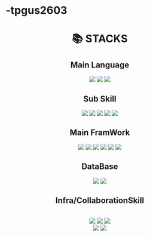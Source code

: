 # -tpgus2603


<div align=center><h1>📚 STACKS</h1></div>

<div align=center> 
  <h2>Main Language</h2>
  <img src="https://img.shields.io/badge/java-007396?style=for-the-badge&logo=java&logoColor=white"> 
  <img src="https://img.shields.io/badge/c++-00599C?style=for-the-badge&logo=c%2B%2B&logoColor=white">
   <img src="https://img.shields.io/badge/C-3776AB?style=for-the-badge&logo=python&logoColor=white"> 
  <h2>Sub Skill</h2>
  <img src="https://img.shields.io/badge/python-3776AB?style=for-the-badge&logo=python&logoColor=white"> 
  <img src="https://img.shields.io/badge/html5-E34F26?style=for-the-badge&logo=html5&logoColor=white"> 
  <img src="https://img.shields.io/badge/css-1572B6?style=for-the-badge&logo=css3&logoColor=white"> 
  <img src="https://img.shields.io/badge/javascript-F7DF1E?style=for-the-badge&logo=javascript&logoColor=black"> 
  <img src="https://img.shields.io/badge/react.js-F7DF1E?style=for-the-badge&logo=javascript&logoColor=black"> 
  <br>
   <h2>Main FramWork</h2>
  <img src="https://img.shields.io/badge/spring-6DB33F?style=for-the-badge&logo=spring&logoColor=white">
  <img src="https://img.shields.io/badge/springboot-#6DB33F?style=for-the-badge&logo=spring&logoColor=white">
  <img src="https://img.shields.io/badge/jpa-6DB33F?style=for-the-badge&logo=spring&logoColor=white">
  <img src="https://img.shields.io/badge/springdatajpa-6DB33F?style=for-the-badge&logo=spring&logoColor=white">
  <img src="https://img.shields.io/badge/node.js-339933?style=for-the-badge&logo=Node.js&logoColor=white">
  <img src="https://img.shields.io/badge/express-000000?style=for-the-badge&logo=express&logoColor=white">
  <br>
  
  
  <h2>DataBase</h2> 
  <img src="https://img.shields.io/badge/mysql-4479A1?style=for-the-badge&logo=mysql&logoColor=white">  
  <img src="https://img.shields.io/badge/mongoDB-47A248?style=for-the-badge&logo=MongoDB&logoColor=white">
  <br>

  <h2> Infra/CollaborationSkill </h2>
  <br>
  <img src="https://img.shields.io/badge/linux-FCC624?style=for-the-badge&logo=linux&logoColor=black"> 
  <img src="https://img.shields.io/badge/amazonaws-232F3E?style=for-the-badge&logo=amazonaws&logoColor=white"> 
  <img src="https://img.shields.io/badge/docker-색상?style=for-the-badge&logo=docker&logoColor=white">
  <br>
  
  <img src="https://img.shields.io/badge/github-181717?style=for-the-badge&logo=github&logoColor=white">
  <img src="https://img.shields.io/badge/git-F05032?style=for-the-badge&logo=git&logoColor=white">
  <br>
</div>
